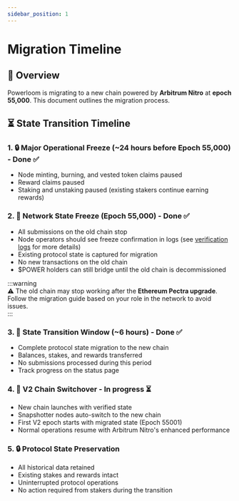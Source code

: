 ```yaml
---  
sidebar_position: 1  
---  
```


# Migration Timeline  

## 🚀 **Overview**  
Powerloom is migrating to a new chain powered by **Arbitrum Nitro** at **epoch 55,000**. This document outlines the migration process.  

## ⏳ **State Transition Timeline**  

### 1. 🔒 **Major Operational Freeze** (~24 hours before Epoch 55,000) - Done ✅
- Node minting, burning, and vested token claims paused  
- Reward claims paused  
- Staking and unstaking paused (existing stakers continue earning rewards)  

### 2. 🛑 **Network State Freeze** (Epoch 55,000) - Done ✅
- All submissions on the old chain stop  
- Node operators should see freeze confirmation in logs (see [verification logs](/docs/chain-migration/snapshotters.md#-verification-logs) for more details)
- Existing protocol state is captured for migration  
- No new transactions on the old chain  
- $POWER holders can still bridge until the old chain is decommissioned  

:::warning  
⚠️ The old chain may stop working after the **Ethereum Pectra upgrade**.  
Follow the migration guide based on your role in the network to avoid issues.  
:::  

### 3. 🔄 **State Transition Window** (~6 hours) - Done ✅
- Complete protocol state migration to the new chain  
- Balances, stakes, and rewards transferred  
- No submissions processed during this period  
- Track progress on the status page  

### 4. 🚀 **V2 Chain Switchover** - In progress ⏳
- New chain launches with verified state  
- Snapshotter nodes auto-switch to the new chain  
- First V2 epoch starts with migrated state (Epoch 55001)
- Normal operations resume with Arbitrum Nitro's enhanced performance  

### 5. 🔒 **Protocol State Preservation**  
- All historical data retained  
- Existing stakes and rewards intact  
- Uninterrupted protocol operations  
- No action required from stakers during the transition
